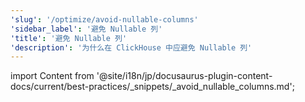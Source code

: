 ```yaml
---
'slug': '/optimize/avoid-nullable-columns'
'sidebar_label': '避免 Nullable 列'
'title': '避免 Nullable 列'
'description': '为什么在 ClickHouse 中应避免 Nullable 列'
---
```


import Content from '@site/i18n/jp/docusaurus-plugin-content-docs/current/best-practices/_snippets/_avoid_nullable_columns.md';

<Content />
